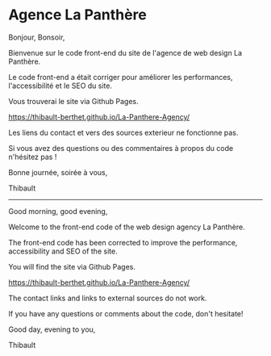 # Agence La Panthère

Bonjour, Bonsoir,

Bienvenue sur le code front-end du site de l'agence de web design La Panthère.

Le code front-end a était corriger pour améliorer les performances, l'accessibilité et le SEO du site.

Vous trouverai le site via Github Pages.

https://thibault-berthet.github.io/La-Panthere-Agency/

Les liens du contact et vers des sources exterieur ne fonctionne pas.

Si vous avez des questions ou des commentaires à propos du code n'hésitez pas !

Bonne journée, soirée à vous,

Thibault

***

Good morning, good evening,

Welcome to the front-end code of the web design agency La Panthère.

The front-end code has been corrected to improve the performance, accessibility and SEO of the site.

You will find the site via Github Pages.

https://thibault-berthet.github.io/La-Panthere-Agency/

The contact links and links to external sources do not work.

If you have any questions or comments about the code, don't hesitate!

Good day, evening to you,

Thibault
